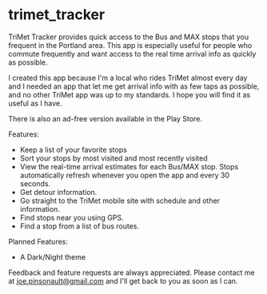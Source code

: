 trimet_tracker
==============

TriMet Tracker provides quick access to the Bus and MAX stops that you frequent in the Portland area. This app is especially useful for people who commute frequently and want access to the real time arrival info as quickly as possible.

I created this app because I'm a local who rides TriMet almost every day and I needed an app that let me get arrival info with as few taps as possible, and no other TriMet app was up to my standards. I hope you will find it as useful as I have.

There is also an ad-free version available in the Play Store.

Features:

* Keep a list of your favorite stops
* Sort your stops by most visited and most recently visited
* View the real-time arrival estimates for each Bus/MAX stop. Stops automatically refresh whenever you open the app and every 30 seconds.
* Get detour information.
* Go straight to the TriMet mobile site with schedule and other information.
* Find stops near you using GPS.
* Find a stop from a list of bus routes.

Planned Features:

* A Dark/Night theme

Feedback and feature requests are always appreciated. Please contact me at joe.pinsonault@gmail.com and I'll get back to you as soon as I can.
